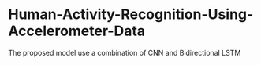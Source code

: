 # Human-Activity-Recognition-Using-Accelerometer-Data
The proposed model use a combination of CNN and Bidirectional LSTM
